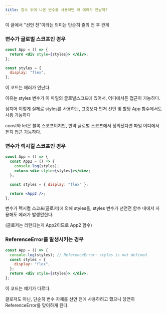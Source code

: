 ```yaml
---
title: 함수 뒤에 나온 변수를 사용하면 왜 에러가 안날까?
---
```


이 글에서 "선언 전"이라는 의미는 단순히 줄의 전 후 관계

### 변수가 글로벌 스코프인 경우

```jsx
const App = () => {
  return <div style={styles}> </div>;
};

const styles = {
  display: "flex",
};
```

이 코드는 에러가 안난다.

이유는 styles 변수가 이 파일의 글로벌스코프에 있어서, 어디에서든 접근이 가능하다.

심지어 이렇게 실제로 styles를 사용하는, 그것보다 먼저 선언 및 할당 App 함수에서도 사용 가능하다

const와 let은 블록 스코프이지만, 만약 글로벌 스코프에서 정의됐다면 파일 어디에서든지 접근 가능하다.

### 변수가 렉시컬 스코프인 경우

```jsx
const App = () => {
  const App2 = () => {
    console.log(styles);
    return <div style={styles}></div>;
  };

  const styles = { display: "flex" };

  return <App2 />;
};
```

변수가 렉시컬 스코프(클로저)에 의해 styles을, styles 변수가 선언전 함수 내에서 사용해도 에러가 발생안한다.

(클로저는 리턴되는게 App2이므로 App2 함수)

### ReferenceError를 발생시키는 경우

```jsx
const App = () => {
  console.log(styles); // ReferenceError: styles is not defined
  const styles = {
    display: "flex",
  };
  return <div style={styles}> </div>;
};
```

이 코드는 얘기가 다르다.

클로저도 아닌, 단순히 변수 자체를 선언 전에 사용하려고 했으니 당연히 ReferenceError를 맞이하게 된다.
